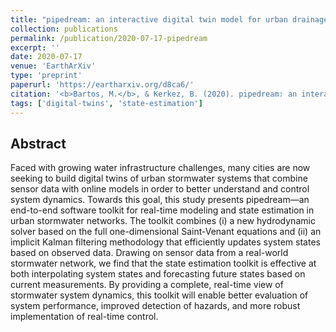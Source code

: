 ```yaml
---
title: "pipedream: an interactive digital twin model for urban drainage networks"
collection: publications
permalink: /publication/2020-07-17-pipedream
excerpt: ''
date: 2020-07-17
venue: 'EarthArXiv'
type: 'preprint'
paperurl: 'https://eartharxiv.org/d8ca6/'
citation: '<b>Bartos, M.</b>, & Kerkez, B. (2020). pipedream: an interactive digital twin model for urban drainage networks. doi: 10.31223/osf.io/d8ca6 (preprint).'
tags: ['digital-twins', 'state-estimation']
---
```


## Abstract

Faced with growing water infrastructure challenges, many cities are now seeking to build digital twins of urban stormwater systems that combine sensor data with online models in order to better understand and control system dynamics. Towards this goal, this study presents pipedream—an end-to-end software toolkit for real-time modeling and state estimation in urban stormwater networks. The toolkit combines (i) a new hydrodynamic solver based on the full one-dimensional Saint-Venant equations and (ii) an implicit Kalman filtering methodology that efficiently updates system states based on observed data. Drawing on sensor data from a real-world stormwater network, we find that the state estimation toolkit is effective at both interpolating system states and forecasting future states based on current measurements. By providing a complete, real-time view of stormwater system dynamics, this toolkit will enable better evaluation of system performance, improved detection of hazards, and more robust implementation of real-time control.
